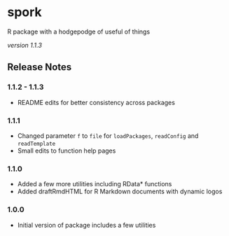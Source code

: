 # spork

R package with a hodgepodge of useful of things

*version 1.1.3*

## Release Notes

### 1.1.2 - 1.1.3

* README edits for better consistency across packages

### 1.1.1

* Changed parameter `f` to `file` for `loadPackages`, `readConfig` and `readTemplate`
* Small edits to function help pages

### 1.1.0

* Added a few more utilities including RData* functions
* Added draftRmdHTML for R Markdown documents with dynamic logos

### 1.0.0

* Initial version of package includes a few utilities
